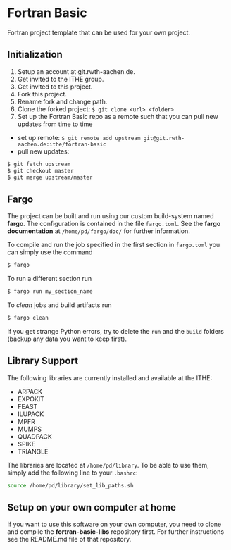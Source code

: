 # Fortran Basic

Fortran project template that can be used for your own project.

## Initialization
1. Setup an account at git.rwth-aachen.de.
2. Get invited to the ITHE group.
3. Get invited to this project.
4. Fork this project.
5. Rename fork and change path.
6. Clone the forked project: `$ git clone <url> <folder>`
7. Set up the Fortran Basic repo as a remote such that you can pull new updates from time to time
  * set up remote: `$ git remote add upstream git@git.rwth-aachen.de:ithe/fortran-basic`
  * pull new updates:
```bash
$ git fetch upstream
$ git checkout master
$ git merge upstream/master
```

## Fargo

The project can be built and run using our custom build-system named **fargo**. The configuration is contained in the
file `fargo.toml`. See the **fargo documentation** at `/home/pd/fargo/doc/` for further information.

To compile and run the job specified in the first section in `fargo.toml` you can simply use the command
```bash
$ fargo
```

To run a different section run
```bash
$ fargo run my_section_name
```

To *clean* jobs and build artifacts run
```bash
$ fargo clean
```

If you get strange Python errors, try to delete the `run` and the `build` folders (backup any data you want to keep
first).

## Library Support

The following libraries are currently installed and available at the ITHE:
* ARPACK
* EXPOKIT
* FEAST
* ILUPACK
* MPFR
* MUMPS
* QUADPACK
* SPIKE
* TRIANGLE

The libraries are located at `/home/pd/library`. To be able to use them, simply add the following line to your
`.bashrc`:
```bash
source /home/pd/library/set_lib_paths.sh
```

## Setup on your own computer at home
If you want to use this software on your own computer, you need to clone and compile the **fortran-basic-libs**
repository first. For further instructions see the README.md file of that repository.

